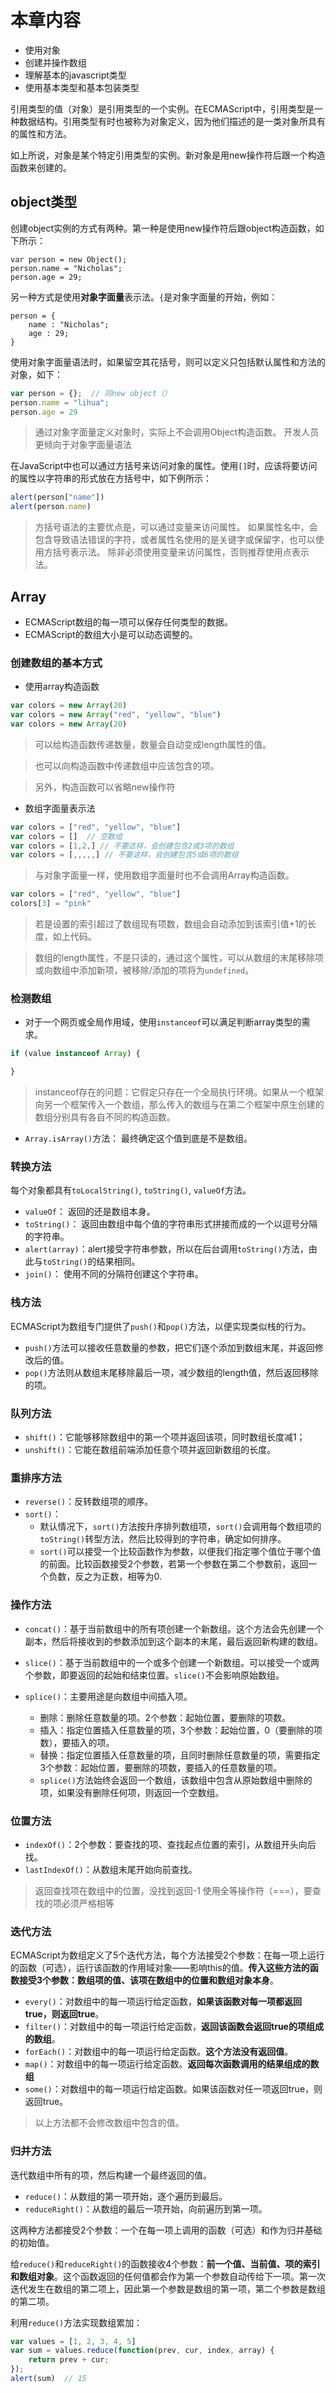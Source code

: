 # 本章内容

- 使用对象
- 创建并操作数组
- 理解基本的javascript类型
- 使用基本类型和基本包装类型
	
引用类型的值（对象）是引用类型的一个实例。在ECMAScript中，引用类型是一种数据结构。引用类型有时也被称为对象定义，因为他们描述的是一类对象所具有的属性和方法。
	
如上所说，对象是某个特定引用类型的实例。新对象是用new操作符后跟一个构造函数来创建的。
	
## object类型

创建object实例的方式有两种。第一种是使用new操作符后跟object构造函数，如下所示：

```
var person = new Object();
person.name = "Nicholas";
person.age = 29;
```
另一种方式是使用**对象字面量**表示法。`{`是对象字面量的开始，例如：

```
person = {
    name : "Nicholas";
    age : 29;
}
```

使用对象字面量语法时，如果留空其花括号，则可以定义只包括默认属性和方法的对象，如下：

```JavaScript
var person = {};  // 同new object（）
person.name = "lihua";
person.age = 29
```

> 通过对象字面量定义对象时，实际上不会调用Object构造函数。
> 开发人员更倾向于对象字面量语法

在JavaScript中也可以通过方括号来访问对象的属性。使用`[]`时，应该将要访问的属性以字符串的形式放在方括号中，如下例所示：

```JavaScript
alert(person["name"])
alert(person.name)
```
> 方括号语法的主要优点是，可以通过变量来访问属性。
> 如果属性名中，会包含导致语法错误的字符，或者属性名使用的是关键字或保留字，也可以使用方括号表示法。
> 除非必须使用变量来访问属性，否则推荐使用点表示法。

## Array

- ECMAScript数组的每一项可以保存任何类型的数据。
- ECMAScript的数组大小是可以动态调整的。

### 创建数组的基本方式

- 使用array构造函数

```JavaScript
var colors = new Array(20)
var colors = new Array("red", "yellow", "blue")
var colors = new Array(20)
```
> 可以给构造函数传递数量，数量会自动变成length属性的值。

> 也可以向构造函数中传递数组中应该包含的项。

> 另外，构造函数可以省略new操作符

- 数组字面量表示法

```JavaScript
var colors = ["red", "yellow", "blue"]
var colors = []  // 空数组
var colors = [1,2,] // 不要这样，会创建包含2或3项的数组
var colors = [,,,,,] // 不要这样，会创建包含5或6项的数组
```

> 与对象字面量一样，使用数组字面量时也不会调用Array构造函数。

```JavaScript
var colors = ["red", "yellow", "blue"]
colors[3] = "pink"
```

> 若是设置的索引超过了数组现有项数，数组会自动添加到该索引值+1的长度，如上代码。

> 数组的length属性，不是只读的，通过这个属性，可以从数组的末尾移除项或向数组中添加新项，被移除/添加的项将为`undefined`。

### 检测数组

- 对于一个网页或全局作用域，使用`instanceof`可以满足判断array类型的需求。

```javascript
if (value instanceof Array) {

}
```

> instanceof存在的问题：它假定只存在一个全局执行环境。如果从一个框架向另一个框架传入一个数组，那么传入的数组与在第二个框架中原生创建的数组分别具有各自不同的构造函数。

- `Array.isArray()`方法： 最终确定这个值到底是不是数组。

### 转换方法

每个对象都具有`toLocalString()`, `toString()`, `valueOf`方法。

- `valueOf`： 返回的还是数组本身。
- `toString()`： 返回由数组中每个值的字符串形式拼接而成的一个以逗号分隔的字符串。
- `alert(array)`：alert接受字符串参数，所以在后台调用`toString()`方法，由此与`toString()`的结果相同。
- `join()`： 使用不同的分隔符创建这个字符串。

### 栈方法

ECMAScript为数组专门提供了`push()`和`pop()`方法，以便实现类似栈的行为。

- `push()`方法可以接收任意数量的参数，把它们逐个添加到数组末尾，并返回修改后的值。
- `pop()`方法则从数组末尾移除最后一项，减少数组的length值，然后返回移除的项。

### 队列方法

- `shift()`：它能够移除数组中的第一个项并返回该项，同时数组长度减1；
- `unshift()`：它能在数组前端添加任意个项并返回新数组的长度。

### 重排序方法

- `reverse()`：反转数组项的顺序。
-  `sort()`：
    - 默认情况下，`sort()`方法按升序排列数组项，`sort()`会调用每个数组项的`toString()`转型方法，然后比较得到的字符串，确定如何排序。
    - `sort()`可以接受一个比较函数作为参数，以便我们指定哪个值位于哪个值的前面。比较函数接受2个参数，若第一个参数在第二个参数前，返回一个负数，反之为正数，相等为0.

### 操作方法

- `concat()`：基于当前数组中的所有项创建一个新数组。这个方法会先创建一个副本，然后将接收到的参数添加到这个副本的末尾，最后返回新构建的数组。

- `slice()`：基于当前数组中的一个或多个创建一个新数组。可以接受一个或两个参数，即要返回的起始和结束位置。`slice()`不会影响原始数组。

- `splice()`：主要用途是向数组中间插入项。
    - 删除：删除任意数量的项。2个参数：起始位置，要删除的项数。
    - 插入：指定位置插入任意数量的项，3个参数：起始位置，0（要删除的项数），要插入的项。
    - 替换：指定位置插入任意数量的项，且同时删除任意数量的项，需要指定3个参数：起始位置，要删除的项数，要插入的任意数量的项。
    - `splice()`方法始终会返回一个数组，该数组中包含从原始数组中删除的项，如果没有删除任何项，则返回一个空数组。

### 位置方法

- `indexOf()`：2个参数：要查找的项、查找起点位置的索引，从数组开头向后找。
- `lastIndexOf()`：从数组末尾开始向前查找。

> 返回查找项在数组中的位置，没找到返回-1 
> 使用全等操作符（===），要查找的项必须严格相等

### 迭代方法

ECMAScript为数组定义了5个迭代方法，每个方法接受2个参数：在每一项上运行的函数（可选），运行该函数的作用域对象——影响this的值。**传入这些方法的函数接受3个参数：数组项的值、该项在数组中的位置和数组对象本身**。

- `every()`：对数组中的每一项运行给定函数，**如果该函数对每一项都返回true，则返回true**。
- `filter()`：对数组中的每一项运行给定函数，**返回该函数会返回true的项组成的数组**。
- `forEach()`：对数组中的每一项运行给定函数。**这个方法没有返回值**。
- `map()`：对数组中的每一项运行给定函数。**返回每次函数调用的结果组成的数组**
- `some()`：对数组中的每一项运行给定函数。如果该函数对任一项返回true，则返回true。

> 以上方法都不会修改数组中包含的值。

### 归并方法

迭代数组中所有的项，然后构建一个最终返回的值。

- `reduce()`：从数组的第一项开始，逐个遍历到最后。
- `reduceRight()`：从数组的最后一项开始，向前遍历到第一项。

这两种方法都接受2个参数：一个在每一项上调用的函数（可选）和作为归并基础的初始值。

给`reduce()`和`reduceRight()`的函数接收4个参数：**前一个值、当前值、项的索引和数组对象**。这个函数返回的任何值都会作为第一个参数自动传给下一项。第一次迭代发生在数组的第二项上，因此第一个参数是数组的第一项，第二个参数是数组的第二项。

利用`reduce()`方法实现数组累加：

```javascript
var values = [1, 2, 3, 4, 5]
var sum = values.reduce(function(prev, cur, index, array) {
    return prev + cur;
});
alert(sum)  // 15
```

